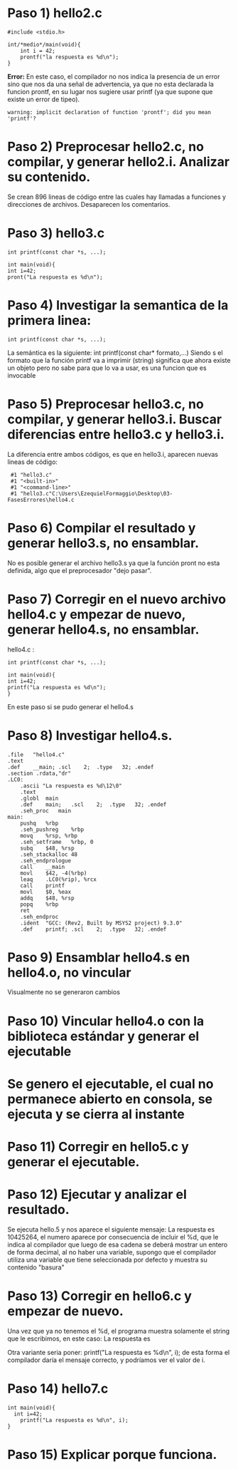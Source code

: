 ﻿# Paso 1) hello2.c

    #include <stdio.h>
    
    int/*medio*/main(void){
        int i = 42;
        prontf("la respuesta es %d\n");
    }

**Error:** En este caso, el compilador no nos indica la presencia de un error sino que nos da
una señal de advertencia, ya que no esta declarada la funcion prontf, en su lugar nos  sugiere usar printf (ya que supone que existe un error de tipeo).

    warning: implicit declaration of function 'prontf'; did you mean 'printf'?

 

# Paso 2) Preprocesar hello2.c, no compilar, y generar hello2.i. Analizar su contenido.

Se crean 896 lineas de código entre las cuales hay llamadas a funciones y direcciones de archivos.
Desaparecen los comentarios.

# Paso 3) hello3.c

    int printf(const char *s, ...);
    
    int main(void){
    int i=42;
    pront("La respuesta es %d\n");

# Paso 4) Investigar la semantica de la primera linea:

    int printf(const char *s, ...);

La semántica es la siguiente:  int printf(const char* formato,...)
Siendo s el formato que la función printf va a imprimir (string)
significa que ahora existe un objeto pero no sabe para que lo va a usar, es una funcion que es invocable

# Paso 5) Preprocesar hello3.c, no compilar, y generar hello3.i. Buscar diferencias entre hello3.c y hello3.i.

La diferencia entre ambos códigos, es que en hello3.i, aparecen nuevas lineas de código:

     #1 "hello3.c"
     #1 "<built-in>"
     #1 "<command-line>"
     #1 "hello3.c"C:\Users\EzequielFormaggio\Desktop\03-FasesErrores\hello4.c

# Paso 6) Compilar el resultado y generar hello3.s, no ensamblar.

No es posible generar el archivo hello3.s ya que la función pront no esta definida, algo que el preprocesador "dejo pasar".

# Paso 7) Corregir en el nuevo archivo hello4.c y empezar de nuevo, generar hello4.s, no ensamblar.

hello4.c : 

    int printf(const char *s, ...);
    
    int main(void){
    int i=42;
    printf("La respuesta es %d\n");
    }

En este paso si se pudo generar el hello4.s

# Paso 8) Investigar hello4.s.

	.file	"hello4.c"
	.text
	.def	__main;	.scl	2;	.type	32;	.endef
	.section .rdata,"dr"
    .LC0:
    	.ascii "La respuesta es %d\12\0"
    	.text
    	.globl	main
    	.def	main;	.scl	2;	.type	32;	.endef
    	.seh_proc	main
    main:
    	pushq	%rbp
    	.seh_pushreg	%rbp
    	movq	%rsp, %rbp
    	.seh_setframe	%rbp, 0
    	subq	$48, %rsp
    	.seh_stackalloc	48
    	.seh_endprologue
    	call	__main
    	movl	$42, -4(%rbp)
    	leaq	.LC0(%rip), %rcx
    	call	printf
    	movl	$0, %eax
    	addq	$48, %rsp
    	popq	%rbp
    	ret
    	.seh_endproc
    	.ident	"GCC: (Rev2, Built by MSYS2 project) 9.3.0"
    	.def	printf;	.scl	2;	.type	32;	.endef

# Paso 9) Ensamblar hello4.s en hello4.o, no vincular

Visualmente no se generaron cambios

# Paso 10) Vincular hello4.o con la biblioteca estándar y generar el ejecutable

# Se genero el ejecutable, el cual no permanece abierto en consola, se ejecuta y se cierra al instante

# Paso 11) Corregir en hello5.c y generar el ejecutable.

# Paso 12) Ejecutar y analizar el resultado.

Se ejecuta hello.5 y nos aparece el siguiente mensaje:
La respuesta es 10425264, el numero aparece por consecuencia de incluir el %d, que le indica al compilador que luego de esa cadena
se deberá mostrar un entero de forma decimal, al no haber una variable, supongo que el compilador utiliza una variable que tiene 
seleccionada por defecto y muestra su contenido "basura"

# Paso 13) Corregir en hello6.c y empezar de nuevo.
 
Una vez que ya no tenemos el %d, el programa muestra solamente el string que le escribimos, en este caso:
La respuesta es 

Otra variante seria poner: printf("La respuesta es %d\n", i);
de esta forma el compilador daría el mensaje correcto, y podríamos ver el valor de i.

# Paso 14) hello7.c

    int main(void){
      int i=42;
        printf("La respuesta es %d\n", i);
    }

# Paso 15) Explicar porque funciona.


